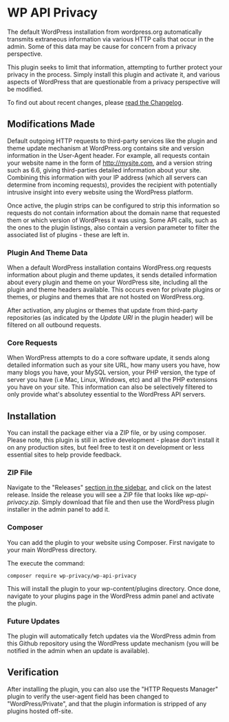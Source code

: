 # WP API Privacy

The default WordPress installation from wordpress.org automatically transmits extraneous information via various HTTP calls that occur in the admin. Some of this data may be cause for concern from a privacy perspective. 

This plugin seeks to limit that information, attempting to further protect your privacy in the process. Simply install this plugin and activate it, and various aspects of WordPress that 
are questionable from a privacy perspective will be modified.  

To find out about recent changes, please [read the Changelog](CHANGELOG.md).

## Modifications Made 

Default outgoing HTTP requests to third-party services like the plugin and theme update mechanism at WordPress.org contains site and version information in the User-Agent header.  For example, all requests contain your website name in the form of http://mysite.com, and a version string such as 6.6, giving third-parties detailed information about your site.  Combining this information with your IP address (which all servers can determine from incoming requests), provides the recipient with potentially intrusive insight into every website using the WordPress platform. 

Once active, the plugin strips can be configured to strip this information so requests do not contain information about the domain name that requested them or which version of WordPress it was using.  Some API calls, such as the ones to the plugin listings, also contain a version parameter to filter the associated list of plugins - these are left in.

### Plugin And Theme Data

When a default WordPress installation contains WordPress.org requests information about plugin and theme updates, it sends detailed information about every plugin and theme on your WordPress site, including all the plugin and theme headers available.  This occurs even for private plugins or themes, or plugins and themes that are not hosted on WordPress.org.

After activation, any plugins or themes that update from third-party repositories (as indicated by the *Update URI* in the plugin header) will be filtered on all outbound requests.

### Core Requests

When WordPress attempts to do a core software update, it sends along detailed information such as your site URL, how many users you have, how many blogs you have, your MySQL version, your PHP version, the type of server you have (i.e Mac, Linux, Windows, etc) and all the PHP extensions you have on your site.  This information can also be selectively filtered to only provide what's absolutey essential to the WordPress API servers.

## Installation

You can install the package either via a ZIP file, or by using composer.  Please note, this plugin is still in active development - please don't install it on any production sites, but feel free to test it on development or less essential sites to help provide feedback. 

### ZIP File

Navigate to the "Releases" [section in the sidebar](https://github.com/wp-privacy/wp-api-privacy/releases/latest), and click on the latest release.  Inside the release you will see a ZIP file that looks like 
*wp-api-privacy.zip*.  Simply download that file and then use the WordPress plugin installer in the admin panel to add it.

### Composer

You can add the plugin to your website using Composer.  First navigate to your main WordPress directory. 

The execute the command:
```
composer require wp-privacy/wp-api-privacy
```

This will install the plugin to your wp-content/plugins directory.  Once done, navigate to your plugins page in the WordPress admin panel and activate the plugin.

### Future Updates

The plugin will automatically fetch updates via the WordPress admin from this Github repository using the WordPress update mechanism (you will be notified in the admin when an update 
is available).

## Verification

After installing the plugin, you can also use the "HTTP Requests Manager" plugin to verify the user-agent field has been changed to "WordPress/Private", and that the plugin information
is stripped of any plugins hosted off-site.


